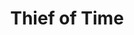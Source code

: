 ---
title: Thief of Time
storyType: standard
connections:
  minor:
    - hogfather
  historyMonksPrequel:
    - small-gods
  historyMonksSequel:
    - night-watch
---